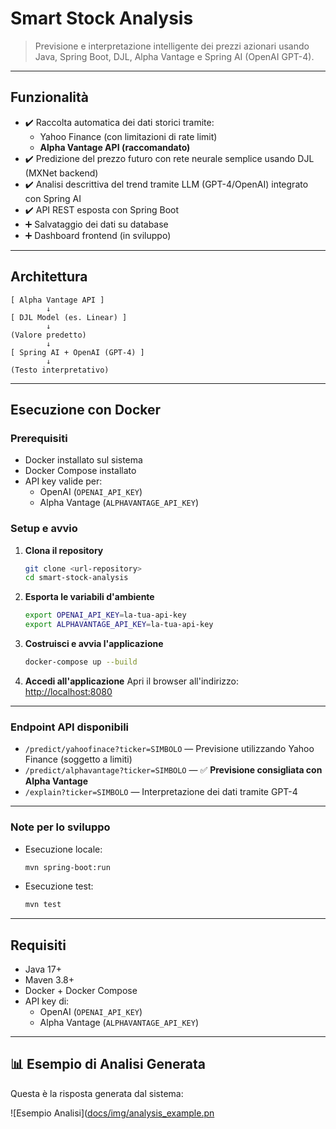 # Smart Stock Analysis

> Previsione e interpretazione intelligente dei prezzi azionari usando Java, Spring Boot, DJL, Alpha Vantage e Spring AI (OpenAI GPT-4).

---

## Funzionalità

- ✔️ Raccolta automatica dei dati storici tramite:
    - Yahoo Finance (con limitazioni di rate limit)
    - **Alpha Vantage API (raccomandato)**
- ✔️ Predizione del prezzo futuro con rete neurale semplice usando DJL (MXNet backend)
- ✔️ Analisi descrittiva del trend tramite LLM (GPT-4/OpenAI) integrato con Spring AI
- ✔️ API REST esposta con Spring Boot
- ➕ Salvataggio dei dati su database
- ➕ Dashboard frontend (in sviluppo)

---

## Architettura

```text
[ Alpha Vantage API ]
        ↓
[ DJL Model (es. Linear) ]
        ↓
(Valore predetto)
        ↓
[ Spring AI + OpenAI (GPT-4) ]
        ↓
(Testo interpretativo)
```

---

## Esecuzione con Docker

### Prerequisiti
- Docker installato sul sistema
- Docker Compose installato
- API key valide per:
    - OpenAI (`OPENAI_API_KEY`)
    - Alpha Vantage (`ALPHAVANTAGE_API_KEY`)

### Setup e avvio

1. **Clona il repository**
   ```bash
   git clone <url-repository>
   cd smart-stock-analysis
   ```

2. **Esporta le variabili d'ambiente**
   ```bash
   export OPENAI_API_KEY=la-tua-api-key
   export ALPHAVANTAGE_API_KEY=la-tua-api-key
   ```

3. **Costruisci e avvia l'applicazione**
   ```bash
   docker-compose up --build
   ```

4. **Accedi all'applicazione**
   Apri il browser all'indirizzo: [http://localhost:8080](http://localhost:8080)

---

### Endpoint API disponibili

- `/predict/yahoofinace?ticker=SIMBOLO` — Previsione utilizzando Yahoo Finance (soggetto a limiti)
- `/predict/alphavantage?ticker=SIMBOLO` — ✅ **Previsione consigliata con Alpha Vantage**
- `/explain?ticker=SIMBOLO` — Interpretazione dei dati tramite GPT-4

---

### Note per lo sviluppo

- Esecuzione locale:
  ```bash
  mvn spring-boot:run
  ```
- Esecuzione test:
  ```bash
  mvn test
  ```

---

## Requisiti

- Java 17+
- Maven 3.8+
- Docker + Docker Compose
- API key di:
    - OpenAI (`OPENAI_API_KEY`)
    - Alpha Vantage (`ALPHAVANTAGE_API_KEY`)

---
## 📊 Esempio di Analisi Generata

Questa è la risposta generata dal sistema:

![Esempio Analisi]([docs/img/analysis_example.pn](https://raw.githubusercontent.com/tuo-utente/tuo-repo/main/docs/images/usage.png)
  

